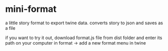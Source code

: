 # mini-format
a little story format to export twine data. converts story to json and saves as a file

if you want to try it out, download format.js file from dist folder
and enter its path on your computer in format -> add a new format menu in twine 

